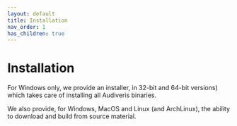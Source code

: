 ```yaml
---
layout: default
title: Installation
nav_order: 1
has_children: true
---
```

# Installation

For Windows only, we provide an installer, in 32-bit and 64-bit versions)
which takes care of installing all Audiveris binaries.

We also provide, for Windows, MacOS and Linux (and ArchLinux), the ability
to download and build from source material.
